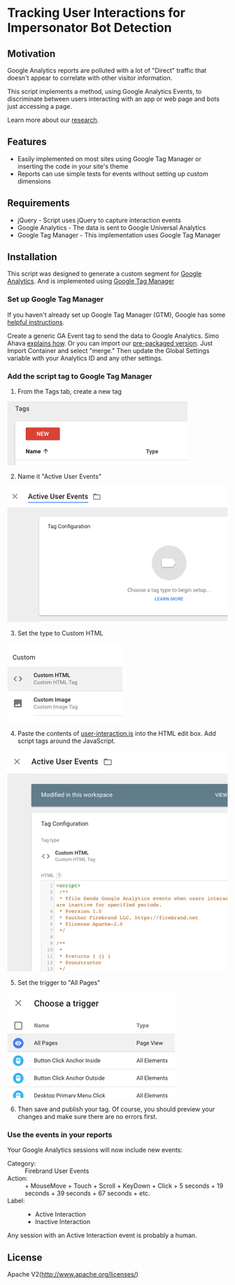 Tracking User Interactions for Impersonator Bot Detection
===========================
Motivation
----------
Google Analytics reports are polluted with a lot of "Direct" traffic that doesn't appear to correlate with other visitor information.

This script implements a method, using Google Analytics Events, to discriminate between users interacting with an app or web page and bots just accessing a page.

Learn more about our [research](https://firebrand.net).

Features
----------
 - Easily implemented on most sites using Google Tag Manager or inserting the code in your site's theme
 - Reports can use simple tests for events without setting up custom dimensions
 
Requirements
------------
 - jQuery - Script uses jQuery to capture interaction events
 - Google Analytics - The data is sent to Google Universal Analytics
 - Google Tag Manager - This implementation uses Google Tag Manager

Installation
------------
This script was designed to generate a custom segment for [Google Analytics](https://analytics.google.com/). And is implemented using [Google Tag Manager](https://www.google.com/analytics/tag-manager/)

### Set up Google Tag Manager
If you haven't already set up Google Tag Manager (GTM), Google has some [helpful instructions](https://support.google.com/tagmanager/answer/6102821?hl=en).

Create a generic GA Event tag to send the data to Google Analytics. Simo Ahava [explains how](https://www.simoahava.com/analytics/create-a-generic-event-tag/). 
Or you can import our [pre-packaged version](https://github.com/FirebrandLLC/GTM-GAEvent).  Just Import Container and select "merge." Then update the Global Settings variable with your Analytics ID and any other settings.

### Add the script tag to Google Tag Manager

1. From the Tags tab, create a new tag

 ![New Tag](screenshots/new-tag.png "New Tag")

2. Name it "Active User Events"

 ![Tag Name](screenshots/tag-name.png "Tag Name")

3. Set the type to Custom HTML

 ![Tag Type](screenshots/tag-type.png "Tag Type")

4. Paste the contents of [user-interaction.js](https://github.com/FirebrandLLC/User-Interaction-JS-Tracking/blob/master/user-interaction.js) into the HTML edit box. Add script tags around the JavaScript.

 ![Tag HTML](screenshots/tag-html.png "Tag HTML")

5. Set the trigger to "All Pages"

 ![Tag Trigger](screenshots/tag-trigger.png "Tag Trigger")

6. Then save and publish your tag. Of course, you should preview your changes and make sure there are no errors first.

### Use the events in your reports
Your Google Analytics sessions will now include new events:
<dl>
<dt>Category:</dt>
<dd>Firebrand User Events</dd>
<dt>Action:</dt>
<dd>
  + MouseMove
  + Touch
  + Scroll
  + KeyDown
  + Click
  + 5 seconds
  + 19 seconds
  + 39 seconds
  + 67 seconds
  + etc.
 </dd>
<dt>Label:</dt>
<dd>

  + Active Interaction
  + Inactive Interaction
</dd>
</dl>

Any session with an Active Interaction event is probably a human.




License
-------
Apache V2(http://www.apache.org/licenses/)
